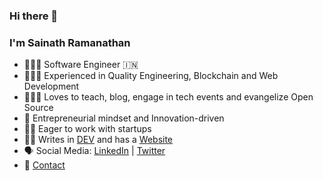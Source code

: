 ### Hi there 👋



### I'm Sainath Ramanathan
- 👨🏻‍💻  Software Engineer 🇮🇳
- 🤹🏻‍♂️  Experienced in Quality Engineering, Blockchain and Web Development
- 👨🏻‍🏫  Loves to teach, blog, engage in tech events and evangelize Open Source
- 🧐  Entrepreneurial mindset and Innovation-driven
- 🧗🏻  Eager to work with startups
- ✍🏻  Writes in [DEV](https://dev.to/sainathr) and has a [Website](https://sainathr.com)
- 🗣  Social Media: [LinkedIn](https://www.linkedin.com/in/sainath-ramanathan/) | [Twitter](https://twitter.com/rksainath)
- 📧  [Contact](https://www.sainathramanathan.xyz/contact/)
